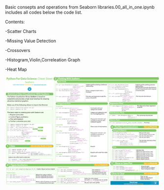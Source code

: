 Basic consepts and operations from Seaborn libraries.00_all_in_one.ipynb includes all codes below the code list.

Contents:

-Scatter Charts

-Missing Value Detection

-Crossovers

-Histogram,Violin,Correleation Graph

-Heat Map


![](seaborn_cheat_sheet.png) 
